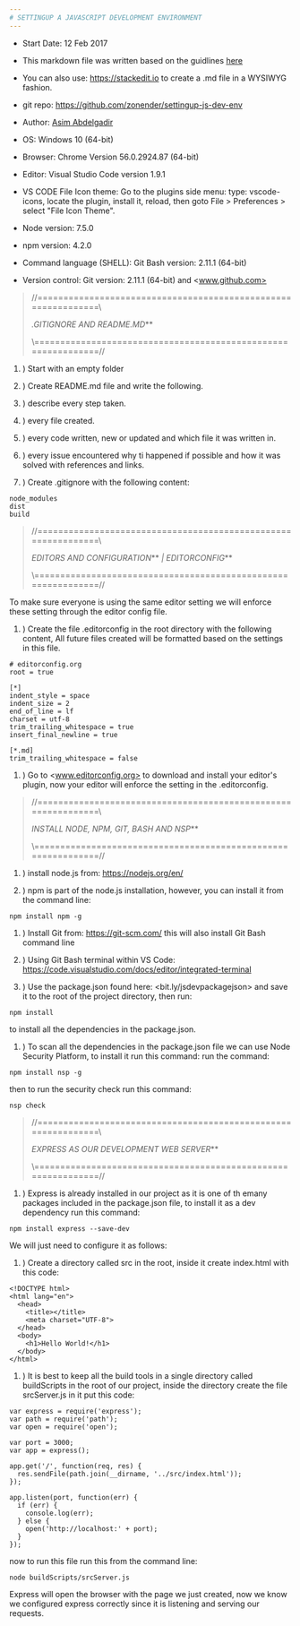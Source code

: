 ```yaml
---
# SETTINGUP A JAVASCRIPT DEVELOPMENT ENVIRONMENT
---
```


* Start Date: 12 Feb 2017 

* This markdown file was written based on the guidlines [here](https://github.com/adam-p/markdown-here/wiki/Markdown-Cheatsheet)

* You can also use: <https://stackedit.io> to create a .md file in a WYSIWYG fashion.

* git repo: https://github.com/zonender/settingup-js-dev-env

* Author: [Asim Abdelgadir](https://github.com/zonender)

* OS: Windows 10 (64-bit)

* Browser: Chrome Version 56.0.2924.87 (64-bit)

* Editor: Visual Studio Code version 1.9.1

* VS CODE File Icon theme: Go to the plugins side menu: type: vscode-icons, locate the plugin, install it, reload, then goto File > Preferences > select "File Icon Theme".

* Node version: 7.5.0

* npm version: 4.2.0

* Command language (SHELL): Git Bash version: 2.11.1 (64-bit)

* Version control: Git version: 2.11.1 (64-bit) and <www.github.com>

> //==============================================================\\
>
> _.GITIGNORE AND README.MD_**
>
> \\==============================================================//

01. ) Start with an empty folder

01. ) Create README.md file and write the following.
  
   01. ) describe every step taken.
  
   01. ) every file created.
  
   01. ) every code written, new or updated and which file it was written in.
  
   01. ) every issue encountered why ti happened if possible and how it was solved with references and links.

   01. ) Create .gitignore with the following content:

```
node_modules
dist
build
```

> //==============================================================\\
>
> _EDITORS AND CONFIGURATION_** _| EDITORCONFIG_**
>
> \\==============================================================//

To make sure everyone is using the same editor setting we will enforce these setting through the editor config file.

01. ) Create the file .editorconfig in the root directory with the following content, All future files created will be formatted based on the settings in this file.

```
# editorconfig.org
root = true

[*]
indent_style = space
indent_size = 2
end_of_line = lf
charset = utf-8
trim_trailing_whitespace = true
insert_final_newline = true

[*.md]
trim_trailing_whitespace = false
```

01. ) Go to <www.editorconfig.org> to download and install your editor's plugin, now your editor will enforce the setting in the .editorconfig.

> //==============================================================\\
>
> _INSTALL NODE, NPM, GIT, BASH AND NSP_**
>
> \\==============================================================//

01. ) install node.js from: <https://nodejs.org/en/>

01. ) npm is part of the node.js installation, however, you can install it from the command line:

```
npm install npm -g
```

01. ) Install Git from: <https://git-scm.com/> this will also install Git Bash command line

01. ) Using Git Bash terminal within VS Code: <https://code.visualstudio.com/docs/editor/integrated-terminal>

01. ) Use the package.json found here: <bit.ly/jsdevpackagejson> and save it to the root of the project directory, then run:

```
npm install
```

to install all the dependencies in the package.json.

01. ) To scan all the dependencies in the package.json file we can use Node Security Platform, to install it run this command: run the command:

```
npm install nsp -g
```

then to run the security check run this command:

```
nsp check
```

> //==============================================================\\
>
> _EXPRESS AS OUR DEVELOPMENT WEB SERVER_**
>
> \\==============================================================//

01. ) Express is already installed in our project as it is one of th emany packages included in the package.json file, to install it as a dev dependency run this command:

```
npm install express --save-dev
```

We will just need to configure it as follows:

01. ) Create a directory called src in the root, inside it create index.html with this code:

```
<!DOCTYPE html>
<html lang="en">
  <head>
    <title></title>
    <meta charset="UTF-8">
  </head>
  <body>
    <h1>Hello World!</h1>
  </body>
</html>
```

01. ) It is best to keep all the build tools in a single directory called buildScripts in the root of our project, inside the directory create the file srcServer.js
  in it put this code:
  
```
var express = require('express');
var path = require('path');
var open = require('open');

var port = 3000;
var app = express();

app.get('/', function(req, res) {
  res.sendFile(path.join(__dirname, '../src/index.html'));
});

app.listen(port, function(err) {
  if (err) {
    console.log(err);
  } else {
    open('http://localhost:' + port);
  }
});
```

now to run this file run this from the command line:

```
node buildScripts/srcServer.js
```

Express will open the browser with the page we just created, now we know we configured express correctly since it is listening and serving our requests.








